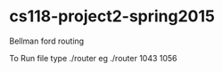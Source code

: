 # cs118-project2-spring2015
Bellman ford routing

To Run file 
type ./router <serverport> <remoteport> 
eg ./router 1043 1056
